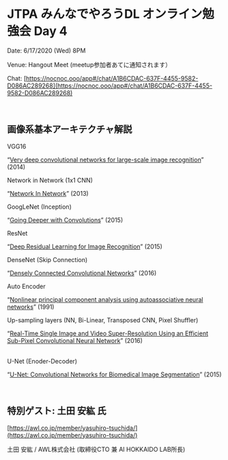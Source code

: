 # JTPA みんなでやろうDL オンライン勉強会 Day 4

Date: 6/17/2020 (Wed) 8PM

Venue: Hangout Meet (meetup参加者あてに通知されます）

Chat: [https://nocnoc.ooo/app#/chat/A1B6CDAC-637F-4455-9582-D086AC289268](https://nocnoc.ooo/app#/chat/A1B6CDAC-637F-4455-9582-D086AC289268)

<br>
  
## 画像系基本アーキテクチャ解説

VGG16

“[Very deep convolutional networks for large-scale image recognition](https://arxiv.org/pdf/1409.1556v6.pdf)” (2014)
<BR>
  
Network in Network (1x1 CNN)

“[Network In Network](https://arxiv.org/pdf/1312.4400.pdf)” (2013)
<BR>
  
GoogLeNet (Inception)

“[Going Deeper with Convolutions](https://www.cv-foundation.org/openaccess/content_cvpr_2015/papers/Szegedy_Going_Deeper_With_2015_CVPR_paper.pdf)” (2015)
<BR>
  
ResNet

“[Deep Residual Learning for Image Recognition](https://arxiv.org/pdf/1512.03385v1.pdf)” (2015)
<BR>
  
DenseNet (Skip Connection)

“[Densely Connected Convolutional Networks](https://arxiv.org/pdf/1608.06993.pdf)” (2016)
<BR>
  
Auto Encoder

“[Nonlinear principal component analysis using autoassociative neural networks](https://www.researchgate.net/profile/Abir_Alobaid/post/To_learn_a_probability_density_function_by_using_neural_network_can_we_first_estimate_density_using_nonparametric_methods_then_train_the_network/attachment/59d6450279197b80779a031e/AS:451263696510979@1484601057779/download/NL+PCA+by+using+ANN.pdf)” (1991)
<BR>

Up-sampling layers (NN, Bi-Linear, Transposed CNN, Pixel Shuffler)

“[Real-Time Single Image and Video Super-Resolution Using an Efficient Sub-Pixel Convolutional Neural Network](https://arxiv.org/abs/1609.05158)” (2016)

<BR>
U-Net (Enoder-Decoder)

“[U-Net: Convolutional Networks for Biomedical Image Segmentation](https://arxiv.org/pdf/1505.04597.pdf)” (2015) 

<BR>
  
## 特別ゲスト: 土田 安紘 氏 
[https://awl.co.jp/member/yasuhiro-tsuchida/](https://awl.co.jp/member/yasuhiro-tsuchida/) 

土田 安紘 / AWL株式会社 (取締役CTO 兼 AI HOKKAIDO LAB所長)
